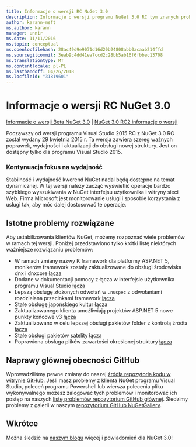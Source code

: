 ```yaml
---
title: Informacje o wersji RC NuGet 3.0
description: Informacje o wersji programu NuGet 3.0 RC tym znanych problemów, poprawki, dodatkowe funkcje i dcr.
author: karann-msft
ms.author: karann
manager: unnir
ms.date: 11/11/2016
ms.topic: conceptual
ms.openlocfilehash: 28ac49d9e9071d16d20b24808abb0acaab214ffd
ms.sourcegitcommit: 3eab9c4dd41ea7ccd2c28bb5ab16f6fbbec13708
ms.translationtype: MT
ms.contentlocale: pl-PL
ms.lasthandoff: 04/26/2018
ms.locfileid: "31819601"
---
```

# <a name="nuget-30-rc-release-notes"></a>Informacje o wersji RC NuGet 3.0

[Informacje o wersji Beta NuGet 3.0](../release-notes/nuget-3.0-beta.md) | [NuGet 3.0 RC2 informacje o wersji](../release-notes/nuget-3.0-RC2.md)

Począwszy od wersji programu Visual Studio 2015 RC z NuGet 3.0 RC został wydany 29 kwietnia 2015 r. Ta wersja zawiera szereg ważnych poprawek, wydajności i aktualizacji do obsługi nowej struktury.  Jest on dostępny tylko dla programu Visual Studio 2015.

### <a name="continued-focus-on-performance"></a>Kontynuacja fokus na wydajność

Stabilność i wydajność kwerend NuGet nadal będą dostępne na temat dynamicznej.  W tej wersji należy zacząć wyświetlić operacje bardzo szybkiego wyszukiwania w NuGet interfejsu użytkownika i witryny sieci Web.  Firma Microsoft jest monitorowanie usługi i sposobie korzystania z usługi tak, aby móc dalej dostosować te operacje.

## <a name="significant-issues-resolved"></a>Istotne problemy rozwiązane

Aby ustabilizowania klientów NuGet, możemy rozpoznać wiele problemów w ramach tej wersji.  Poniżej przedstawiono tylko krótki listę niektórych ważniejsze rozwiązaniu problemów:

* W ramach zmiany nazwy K framework dla platformy ASP.NET 5, monikerów framework zostały zaktualizowane do obsługi środowiska dnx i dnxcore [łącza](https://github.com/NuGet/Home/issues/215)
* Dodane w dokumentacji pomocy z łącza w interfejsie użytkownika programu Visual Studio [łącza](https://github.com/NuGet/Home/issues/232)
* Lepszą obsługę złożonych odwołań w `.nuspec` z odwołaniami rozdzielana przecinkami framework [łącza](https://github.com/NuGet/Home/issues/276)
* Stałe obsługę japońskiego kultur [łącza](https://github.com/NuGet/Home/issues/253)
* Zaktualizowanego klienta umożliwiają projektów ASP.NET 5 nowe punkty końcowe v3 [łącza](https://github.com/NuGet/Home/issues/219)
* Zaktualizowano w celu lepszej obsługi pakietów folder z kontrolą źródła [łącza](https://github.com/NuGet/Home/issues/56)
* Stałe obsługi pakietów satelity [łącza](https://github.com/NuGet/Home/issues/17)
* Poprawiona obsługa plików zawartości określonej struktury [łącza](https://github.com/NuGet/Home/issues/18)

## <a name="github-presence-overhaul"></a>Naprawy głównej obecności GitHub

Wprowadziliśmy pewne zmiany do naszej [źródła repozytoria kodu w witrynie GitHub](http://github.com/nuget/home).  Jeśli masz problemy z klienta NuGet programu Visual Studio, poleceń programu Powershell lub wiersza polecenia pliku wykonywalnego możesz zalogować tych problemów i monitorować ich postęp na naszych [listę problemów repozytorium GitHub głównej](http://github.com/nuget/home/issues).  Śledzimy problemy z galerii w naszym [repozytorium GitHub NuGetGallery](http://github.com/nuget/NuGetGallery/issues).


## <a name="stay-tuned"></a>Wkrótce

Można śledzić na [naszym blogu](http://blog.nuget.org) więcej i powiadomień dla NuGet 3.0!